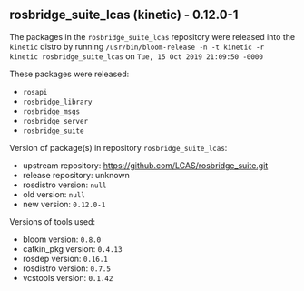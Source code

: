 ## rosbridge_suite_lcas (kinetic) - 0.12.0-1

The packages in the `rosbridge_suite_lcas` repository were released into the `kinetic` distro by running `/usr/bin/bloom-release -n -t kinetic -r kinetic rosbridge_suite_lcas` on `Tue, 15 Oct 2019 21:09:50 -0000`

These packages were released:
- `rosapi`
- `rosbridge_library`
- `rosbridge_msgs`
- `rosbridge_server`
- `rosbridge_suite`

Version of package(s) in repository `rosbridge_suite_lcas`:

- upstream repository: https://github.com/LCAS/rosbridge_suite.git
- release repository: unknown
- rosdistro version: `null`
- old version: `null`
- new version: `0.12.0-1`

Versions of tools used:

- bloom version: `0.8.0`
- catkin_pkg version: `0.4.13`
- rosdep version: `0.16.1`
- rosdistro version: `0.7.5`
- vcstools version: `0.1.42`


